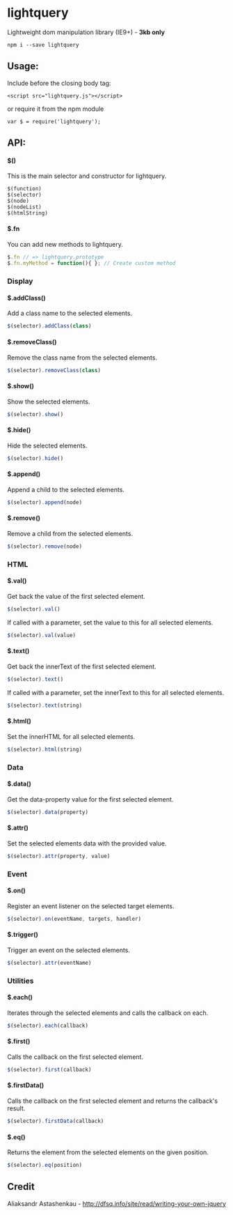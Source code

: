 # lightquery
Lightweight dom manipulation library (IE9+) - **3kb only**
```
npm i --save lightquery
```

## Usage:
Include before the closing body tag:
```
<script src="lightquery.js"></script>
```
or require it from the npm module
```
var $ = require('lightquery');
```

## API:
#### $()

This is the main selector and constructor for lightquery.
```
$(function)
$(selector)
$(node)
$(nodeList)
$(htmlString)
```
#### $.fn
You can add new methods to lightquery.
```js
$.fn // => lightquery.prototype
$.fn.myMethod = function(){ }; // Create custom method
```

### Display
#### $.addClass()
Add a class name to the selected elements.
```js
$(selector).addClass(class)
```
#### $.removeClass()
Remove the class name from the selected elements.
```js
$(selector).removeClass(class)
```
#### $.show()
Show the selected elements.
```js
$(selector).show()
```
#### $.hide()
Hide the selected elements.
```js
$(selector).hide()
```
#### $.append()
Append a child to the selected elements.
```js
$(selector).append(node)
```
#### $.remove()
Remove a child from the selected elements.
```js
$(selector).remove(node)
```

### HTML
#### $.val()
Get back the value of the first selected element.
```js
$(selector).val()
```
If called with a parameter, set the value to this for all selected elements.
```js
$(selector).val(value)
```
#### $.text()
Get back the innerText of the first selected element.
```js
$(selector).text()
```
If called with a parameter, set the innerText to this for all selected elements.
```js
$(selector).text(string)
```
#### $.html()
Set the innerHTML for all selected elements.
```js
$(selector).html(string)
```

### Data
#### $.data()
Get the data-property value for the first selected element.
```js
$(selector).data(property)
```
#### $.attr()
Set the selected elements data with the provided value.
```js
$(selector).attr(property, value)
```

### Event
#### $.on()
Register an event listener on the selected target elements.
```js
$(selector).on(eventName, targets, handler)
```

#### $.trigger()
Trigger an event on the selected elements.
```js
$(selector).attr(eventName)
```

### Utilities
#### $.each()
Iterates through the selected elements and calls the callback on each.
```js
$(selector).each(callback)
```
#### $.first()
Calls the callback on the first selected element.
```js
$(selector).first(callback)
```
#### $.firstData()
Calls the callback on the first selected element and returns the callback's result.
```js
$(selector).firstData(callback)
```
#### $.eq()
Returns the element from the selected elements on the given position.
```js
$(selector).eq(position)
```

## Credit
Aliaksandr Astashenkau - http://dfsq.info/site/read/writing-your-own-jquery
